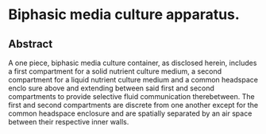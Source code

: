 # Biphasic media culture apparatus.

## Abstract
A one piece, biphasic media culture container, as disclosed herein, includes a first compartment for a solid nutrient culture medium, a second compartment for a liquid nutrient culture medium and a common headspace enclo sure above and extending between said first and second compartments to provide selective fluid communication therebetween. The first and second compartments are discrete from one another except for the common headspace enclosure and are spatially separated by an air space between their respective inner walls.